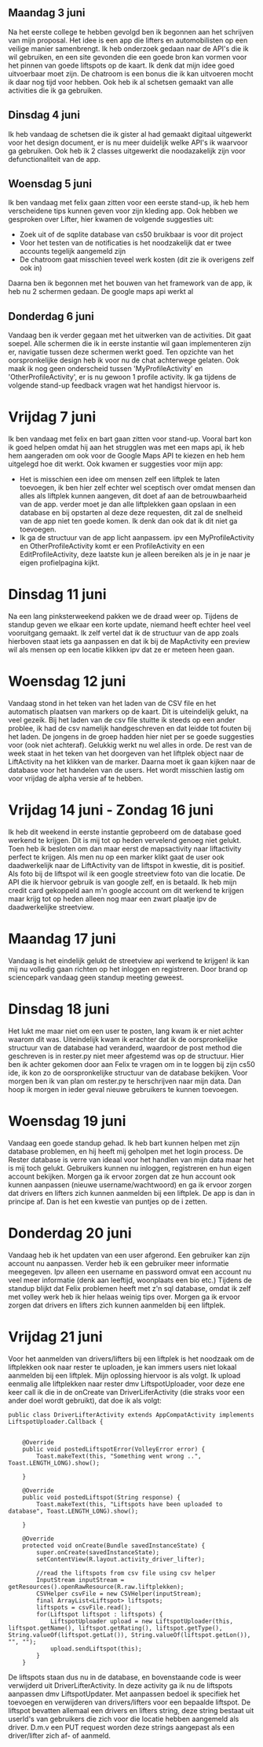 ## Maandag 3 juni

Na het eerste college te hebben gevolgd ben ik begonnen aan het schrijven van mijn proposal. Het idee is een app die lifters en automobilisten 
op een veilige manier samenbrengt. Ik heb onderzoek gedaan naar de API's die ik wil gebruiken, en een site gevonden die een goede bron kan vormen
voor het pinnen van goede liftspots op de kaart. Ik denk dat mijn idee goed uitvoerbaar moet zijn. De chatroom is een bonus die ik kan uitvoeren mocht ik daar
nog tijd voor hebben. Ook heb ik al schetsen gemaakt van alle activities die ik ga gebruiken.

## Dinsdag 4 juni

Ik heb vandaag de schetsen die ik gister al had gemaakt digitaal uitgewerkt voor het design document, er is nu meer duidelijk welke API's ik waarvoor ga gebruiken.
Ook heb ik 2 classes uitgewerkt die noodazakelijk zijn voor defunctionaliteit van de app.

## Woensdag 5 juni

Ik ben vandaag met felix gaan zitten voor een eerste stand-up, ik heb hem verscheidene tips kunnen geven voor zijn kleding app. Ook hebben we gesproken over Lifter, hier kwamen
de volgende suggesties uit:
- Zoek uit of de sqplite database van cs50 bruikbaar is voor dit project 
- Voor het testen van de notificaties is het noodzakelijk dat er twee accounts tegelijk aangemeld zijn
- De chatroom gaat misschien teveel werk kosten (dit zie ik overigens zelf ook in)


Daarna ben ik begonnen met het bouwen van het framework van de app, ik heb nu 2 schermen gedaan. De google maps api werkt al

## Donderdag 6 juni

Vandaag ben ik verder gegaan met het uitwerken van de activities. Dit gaat soepel. Alle schermen die ik in eerste instantie wil gaan implementeren zijn er, navigatie tussen deze schermen werkt goed. Ten opzichte van het oorspronkelijke design heb ik voor nu de chat achterwege gelaten. Ook maak ik nog geen onderscheid tussen 'MyProfileActivity' en 'OtherProfileActivity', er is nu gewoon 1 profile activity. Ik ga tijdens de volgende stand-up feedback vragen wat het handigst hiervoor is. 


# Vrijdag 7 juni

Ik ben vandaag met felix en bart gaan zitten voor stand-up. Vooral bart kon ik goed helpen omdat hij aan het strugglen was met een maps api, ik heb hem aangeraden om ook voor de Google Maps API te kiezen en heb hem uitgelegd hoe dit werkt. Ook kwamen er suggesties voor mijn app:
- Het is misschien een idee om mensen zelf een liftplek te laten toevoegen, ik ben hier zelf echter wel sceptisch over omdat mensen dan
alles als liftplek kunnen aangeven, dit doet af aan de betrouwbaarheid van de app. verder moet je dan alle liftplekken gaan opslaan in een database en bij opstarten al deze deze requesten, dit zal de snelheid van de app niet ten goede komen. Ik denk dan ook dat ik dit niet ga toevoegen.
- Ik ga de structuur van de app licht aanpassem. ipv een MyProfileActivity en OtherProfileActivity komt er een ProfileActivity en een EditProfileActivity, deze laatste kun je alleen bereiken als je in je naar je eigen profielpagina kijkt.

# Dinsdag 11 juni

Na een lang pinksterweekend pakken we de draad weer op. Tijdens de standup geven we elkaar een korte update, niemand heeft echter heel veel vooruitgang gemaakt. Ik zelf vertel dat ik de structuur van de app zoals hierboven staat iets ga aanpassen en dat ik bij de MapActivity een preview wil als mensen op een locatie klikken ipv dat ze er meteen heen gaan.

# Woensdag 12 juni

Vandaag stond in het teken van het laden van de CSV file en het automatisch plaatsen van markers op de kaart. Dit is uiteindelijk gelukt, na veel gezeik. Bij het laden van de csv file stuitte ik steeds op een ander problee, ik had de csv namelijk handgeschreven en dat leidde tot fouten bij het laden. De jongens in de groep hadden hier niet per se goede suggesties voor (ook niet achteraf). Gelukkig werkt nu wel alles in orde. De rest van de week staat in het teken van het doorgeven van het liftplek object naar de LiftActivity na het klikken van de marker. Daarna moet ik gaan kijken naar de database voor het handelen van de users. Het wordt misschien lastig om voor vrijdag de alpha versie af te hebben.

# Vrijdag 14 juni - Zondag 16 juni

Ik heb dit weekend in eerste instantie geprobeerd om de database goed werkend te krijgen. Dit is mij tot op heden vervelend genoeg niet gelukt. Toen heb ik besloten om dan maar eerst de mapsactivity naar liftactivity perfect te krijgen. Als men nu op een marker klikt gaat de user ook daadwerkelijk naar de LiftActivity van de liftspot in kwestie, dit is positief. Als foto bij de liftspot wil ik een google streetview foto van die locatie. De API die ik hiervoor gebruik is van google zelf, en is betaald. Ik heb mijn credit card gekoppeld aan m'n google account om dit werkend te krijgen maar krijg tot op heden alleen nog maar een zwart plaatje ipv de daadwerkelijke streetview.

# Maandag 17 juni

Vandaag is het eindelijk gelukt de streetview api werkend te krijgen! ik kan mij nu volledig gaan richten op het inloggen en registreren. Door brand op sciencepark vandaag geen standup meeting geweest.

# Dinsdag 18 juni

Het lukt me maar niet om een user te posten, lang kwam ik er niet achter waarom dit was. Uiteindelijk kwam ik erachter dat ik de oorspronkelijke structuur van de database had veranderd, waardoor de post method die geschreven is in rester.py niet meer afgestemd was op de structuur. Hier ben ik achter gekomen door aan Felix te vragen om in te loggen bij zijn cs50 ide, ik kon zo de oorspronkelijke structuur van de database bekijken. Voor morgen ben ik van plan om rester.py te herschrijven naar mijn data. Dan hoop ik morgen in ieder geval nieuwe gebruikers te kunnen toevoegen.

# Woensdag 19 juni

Vandaag een goede standup gehad. Ik heb bart kunnen helpen met zijn database problemen, en hij heeft mij geholpen met het login process. De Rester database is verre van ideaal voor het handlen van mijn data maar het is mij toch gelukt. Gebruikers kunnen nu inloggen, registreren en hun eigen account bekijken. Morgen ga ik ervoor zorgen dat ze hun account ook kunnen aanpassen (nieuwe username/wachtwoord) en ga ik ervoor zorgen dat drivers en lifters zich kunnen aanmelden bij een liftplek. De app is dan in principe af. Dan is het een kwestie van puntjes op de i zetten.

# Donderdag 20 juni

Vandaag heb ik het updaten van een user afgerond. Een gebruiker kan zijn account nu aanpassen. Verder heb ik een gebruiker meer informatie meegegeven. Ipv alleen een username en password omvat een account nu veel meer informatie (denk aan leeftijd, woonplaats  een bio etc.) Tijdens de standup blijkt dat Felix problemen heeft met z'n sql database, omdat ik zelf met volley werk heb ik hier helaas weinig tips over. Morgen ga ik ervoor zorgen dat drivers en lifters zich kunnen aanmelden bij een liftplek.

# Vrijdag 21 juni

Voor het aanmelden van drivers/lifters bij een liftplek is het noodzaak om de liftplekken ook naar rester te uploaden, je kan immers users niet lokaal aanmelden bij een liftplek. Mijn oplossing hiervoor is als volgt. Ik upload eenmalig alle liftplekken naar rester dmv LiftspotUploader, voor deze ene keer call ik die in de onCreate van DriverLiferActivity (die straks voor een ander doel wordt gebruikt), dat doe ik als volgt:

```
public class DriverLifterActivity extends AppCompatActivity implements LiftspotUploader.Callback {


    @Override
    public void postedLiftspotError(VolleyError error) {
        Toast.makeText(this, "Something went wrong ..", Toast.LENGTH_LONG).show();

    }

    @Override
    public void postedLiftspot(String response) {
        Toast.makeText(this, "Liftspots have been uploaded to database", Toast.LENGTH_LONG).show();

    }

    @Override
    protected void onCreate(Bundle savedInstanceState) {
        super.onCreate(savedInstanceState);
        setContentView(R.layout.activity_driver_lifter);

        //read the liftspots from csv file using csv helper
        InputStream inputStream = getResources().openRawResource(R.raw.liftplekken);
        CSVHelper csvFile = new CSVHelper(inputStream);
        final ArrayList<Liftspot> liftspots;
        liftspots = csvFile.read();
        for(Liftspot liftspot : liftspots) {
            LiftspotUploader upload = new LiftspotUploader(this, liftspot.getName(), liftspot.getRating(), liftspot.getType(), String.valueOf(liftspot.getLat()), String.valueOf(liftspot.getLon()), "", "");
            upload.sendLiftspot(this);
        }
    }

```
De liftspots staan dus nu in de database, en bovenstaande code is weer verwijderd uit DriverLifterActivity. In deze activity ga ik nu de liftspots aanpassen dmv LiftspotUpdater. Met aanpassen bedoel ik specifiek het toevoegen en verwijderen van drivers/lifters voor een bepaalde liftspot. De liftspot bevatten allemaal een drivers en lifters string, deze string bestaat uit userId's van gebruikers die zich voor die locatie hebben aangemeld als driver. D.m.v een PUT request worden deze strings aangepast als een driver/lifter zich af- of aanmeld.


